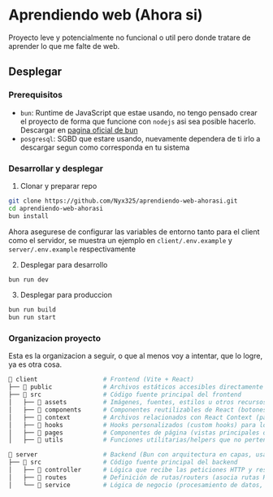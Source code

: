 # Aprendiendo web (Ahora si)

Proyecto leve y potencialmente no funcional o util
pero donde tratare de aprender lo que me falte de
web.

## Desplegar

### Prerequisitos

- `bun`: Runtime de JavaScript que estae usando, no
  tengo pensado crear el proyecto de forma que funcione
  con `nodejs` asi sea posible hacerlo. Descargar en
  [pagina oficial de bun](https://bun.sh/)
- `posgresql`: SGBD que estare usando, nuevamente dependera
  de ti irlo a descargar segun como corresponda en tu
  sistema

### Desarrollar y desplegar

1. Clonar y preparar repo

```bash
git clone https://github.com/Nyx325/aprendiendo-web-ahorasi.git
cd aprendiendo-web-ahorasi
bun install
```

Ahora asegurese de configurar las variables de entorno tanto
para el client como el servidor, se muestra un ejemplo en
`client/.env.example` y `server/.env.example` respectivamente

2. Desplegar para desarrollo

```bash
bun run dev
```

3. Desplegar para produccion

```bash
bun run build
bun run start
```

### Organizacion proyecto

Esta es la organizacion a seguir, o que al menos voy
a intentar, que lo logre, ya es otra cosa.

```bash
 client                  # Frontend (Vite + React)
├──  public              # Archivos estáticos accesibles directamente (favicon, imágenes públicas, etc.)
├──  src                 # Código fuente principal del frontend
│   ├──  assets          # Imágenes, fuentes, estilos u otros recursos estáticos usados en el frontend
│   ├──  components      # Componentes reutilizables de React (botones, tarjetas, formularios, etc.)
│   ├──  context         # Archivos relacionados con React Context (para manejar estado global)
│   ├──  hooks           # Hooks personalizados (custom hooks) para lógica reutilizable
│   ├──  pages           # Componentes de página (vistas principales que representan rutas)
│   ├──  utils           # Funciones utilitarias/helpers que no pertenecen a un componente específico

 server                  # Backend (Bun con arquitectura en capas, usando Prisma para acceso a datos)
├──  src                 # Código fuente principal del backend
│   ├──  controller      # Lógica que recibe las peticiones HTTP y responde al cliente
│   ├──  routes          # Definición de rutas/routers (asocia rutas HTTP con controladores)
│   └──  service         # Lógica de negocio (procesamiento de datos, validaciones, reglas del sistema)
```
